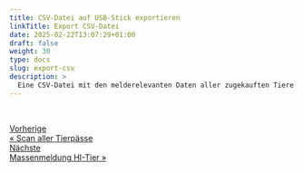 ```yaml
---
title: CSV-Datei auf USB-Stick exportieren
linkTitle: Export CSV-Datei
date: 2025-02-22T13:07:29+01:00
draft: false
weight: 30
type: docs
slug: export-csv
description: >
  Eine CSV-Datei mit den melderelevanten Daten aller zugekauften Tiere auf einen USB-Stick exportieren.
---
```

<div style="max-width: 80%; margin-top: 45px;">
<div class="container-fluid">
  <div class="row">
    <div class="col">
      <div class="d-grid gap-2">
        <a class="text-start btn btn-lg btn-outline-primary" role="button"  href="../paesse-scannen"><span class="fs-6">Vorherige</span><br><span class="fs-4 fw-semibold">« Scan aller Tierpässe</span></a>
      </div>
    </div>
    <div class="col">
      <div class="d-grid gap-2">
        <a class="btn btn-lg btn-outline-primary text-end" role="button" href="../massenmeldung"><span class="fs-6">Nächste</span><br><span class="fs-4 fw-semibold">Massenmeldung HI-Tier »</span></a>
      </div>
    </div>
  </div>
</div>
<div>
